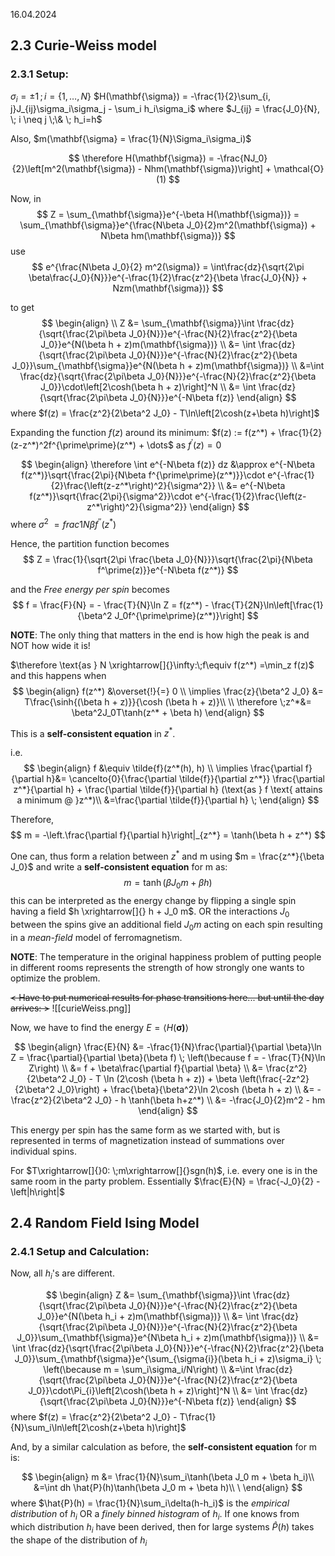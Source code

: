 16.04.2024

## 2.3 Curie-Weiss model

### 2.3.1 Setup: 

$\sigma_i = \pm 1\, ;\, i = \{1, \dots ,N\}$
$H(\mathbf{\sigma}) = -\frac{1}{2}\sum_{i, j}J_{ij}\sigma_i\sigma_j - \sum_i h_i\sigma_i$
where $J_{ij} = \frac{J_0}{N}, \; i \neq j \;\& \; h_i=h$

Also, $m(\mathbf{\sigma} = \frac{1}{N}\Sigma_i\sigma_i)$

$$
\therefore H(\mathbf{\sigma}) = -\frac{NJ_0}{2}\left[m^2(\mathbf{\sigma}) - Nhm(\mathbf{\sigma})\right] + \mathcal{O}(1)
$$

Now, in
$$
Z = \sum_{\mathbf{\sigma}}e^{-\beta H(\mathbf{\sigma})} = \sum_{\mathbf{\sigma}}e^{\frac{N\beta J_0}{2}m^2(\mathbf{\sigma}) + N\beta hm(\mathbf{\sigma})}
$$
use $$
e^{\frac{N\beta J_0}{2} m^2(\sigma)} = \int\frac{dz}{\sqrt{2\pi \beta\frac{J_0}{N}}}e^{-\frac{1}{2}\frac{z^2}{\beta \frac{J_0}{N}} + Nzm(\mathbf{\sigma})}
$$

to get
$$
\begin{align} \\
Z &= \sum_{\mathbf{\sigma}}\int \frac{dz}{\sqrt{\frac{2\pi\beta J_0}{N}}}e^{-\frac{N}{2}\frac{z^2}{\beta J_0}}e^{N(\beta h + z)m(\mathbf{\sigma})} \\
&= \int \frac{dz}{\sqrt{\frac{2\pi\beta J_0}{N}}}e^{-\frac{N}{2}\frac{z^2}{\beta J_0}}\sum_{\mathbf{\sigma}}e^{N(\beta h + z)m(\mathbf{\sigma})} \\
&=\int \frac{dz}{\sqrt{\frac{2\pi\beta J_0}{N}}}e^{-\frac{N}{2}\frac{z^2}{\beta J_0}}\cdot\left[2\cosh(\beta h + z)\right]^N \\
&= \int \frac{dz}{\sqrt{\frac{2\pi\beta J_0}{N}}}e^{-N\beta f(z)}
\end{align}
$$
where $f(z) = \frac{z^2}{2\beta^2 J_0}  - T\ln\left[2\cosh(z+\beta h)\right]$

Expanding the function $f(z)$ around its minimum:
$f(z) := f(z^*) + \frac{1}{2}(z-z^*)^2f^{\prime\prime}(z^*) + \dots$ as $f^\prime(z) = 0$

$$
\begin{align}
\therefore \int e^{-N\beta f(z)} dz &\approx e^{-N\beta f(z^*)}\sqrt{\frac{2\pi}{N\beta f^{\prime\prime}(z^*)}}\cdot e^{-\frac{1}{2}\frac{\left(z-z^*\right)^2}{\sigma^2}} \\
&= e^{-N\beta f(z^*)}\sqrt{\frac{2\pi}{\sigma^2}}\cdot e^{-\frac{1}{2}\frac{\left(z-z^*\right)^2}{\sigma^2}}
\end{align}
$$
where $\sigma^2 \ = frac{1}{N\beta f^{\prime\prime}(z^*)}$

Hence, the partition function becomes 
$$
Z = \frac{1}{\sqrt{2\pi \frac{\beta J_0}{N}}}\sqrt{\frac{2\pi}{N\beta f^\prime(z)}}e^{-N\beta f(z^*)}
$$

and the *Free energy per spin* becomes
$$
f = \frac{F}{N} = - \frac{T}{N}\ln Z = f(z^*) - \frac{T}{2N}\ln\left[\frac{1}{\beta^2 J_0f^{\prime\prime}(z^*)}\right]
$$

**NOTE**: The only thing that matters in the end is how high the peak is and NOT how wide it is!

$\therefore \text{as } N \xrightarrow[]{}\infty:\;f\equiv f(z^*) =\min_z f(z)$
and this happens when 
$$
\begin{align}
f(z^*) &\overset{!}{=} 0 \\
\implies \frac{z}{\beta^2 J_0} &= T\frac{\sinh{(\beta h + z)}}{\cosh (\beta h + z)}\\ \\
\therefore \;z^*&= \beta^2J_0T\tanh(z^* + \beta h)
\end{align}
$$

This is a **self-consistent equation** in $z^*$.

i.e. $$
\begin{align}
f &\equiv \tilde{f}(z^*(h), h) \\
\implies \frac{\partial f}{\partial h}&= \cancelto{0}{\frac{\partial \tilde{f}}{\partial z^*}} \frac{\partial z^*}{\partial h} + \frac{\partial \tilde{f}}{\partial h}  (\text{as } f \text{ attains a minimum @ }z^*)\\
&=\frac{\partial \tilde{f}}{\partial h} \; 
\end{align}
$$

Therefore,
$$
m = -\left.\frac{\partial f}{\partial h}\right|_{z^*} = \tanh(\beta h + z^*)
$$

One can, thus form a relation between $z^*$ and m using $m = \frac{z^*}{\beta J_0}$ and write a **self-consistent equation** for m as:
$$
m = \tanh(\beta J_0 m + \beta h)
$$
this can be interpreted as the energy change by flipping  a single spin having a field $h \xrightarrow[]{} h + J_0 m$. OR the interactions $J_0$ between the spins give an additional field $J_0 m$  acting on each spin resulting in a *mean-field* model of ferromagnetism.

**NOTE**: The temperature in the original happiness problem of  putting people in different rooms represents the strength of how strongly one wants to optimize the problem.

~~< Have to put numerical results for phase transitions here... but until the day arrives: >~~
![[curieWeiss.png]]

Now, we have to find the energy $E = \langle H(\mathbf{\sigma)}\rangle$

$$
\begin{align}
\frac{E}{N} &= -\frac{1}{N}\frac{\partial}{\partial \beta}\ln Z = \frac{\partial}{\partial \beta}(\beta f) \; \left(\because f = - \frac{T}{N}\ln Z\right) \\
&= f + \beta\frac{\partial f}{\partial \beta} \\
&= \frac{z^2}{2\beta^2 J_0} - T \ln (2\cosh (\beta h + z)) + \beta \left(\frac{-2z^2}{2\beta^2 J_0}\right) + \frac{\beta}{\beta^2}\ln 2\cosh (\beta h + z) \\
&= -\frac{z^2}{2\beta^2 J_0} - h \tanh(\beta h+z^*) \\
&= -\frac{J_0}{2}m^2 - hm
\end{align}
$$

This energy per spin has the same form as we started with, but is represented in terms of magnetization instead of summations over individual spins.

For $T\xrightarrow[]{}0: \;m\xrightarrow[]{}sgn(h)$, i.e. every one is in the same room in the party problem. Essentially $\frac{E}{N} = \frac{-J_0}{2} - \left|h\right|$

## 2.4 Random Field Ising Model

### 2.4.1 Setup and Calculation:

Now, all $h_i$'s are different.

$$
\begin{align}
Z &= \sum_{\mathbf{\sigma}}\int \frac{dz}{\sqrt{\frac{2\pi\beta J_0}{N}}}e^{-\frac{N}{2}\frac{z^2}{\beta J_0}}e^{N(\beta h_i + z)m(\mathbf{\sigma})} \\
&= \int \frac{dz}{\sqrt{\frac{2\pi\beta J_0}{N}}}e^{-\frac{N}{2}\frac{z^2}{\beta J_0}}\sum_{\mathbf{\sigma}}e^{N\beta h_i + z)m(\mathbf{\sigma})} \\ 
&= \int \frac{dz}{\sqrt{\frac{2\pi\beta J_0}{N}}}e^{-\frac{N}{2}\frac{z^2}{\beta J_0}}\sum_{\mathbf{\sigma}}e^{\sum_{\sigma{i}}(\beta h_i + z)\sigma_i} \; \left(\because m = \sum_i\sigma_i/N\right) \\
&=\int \frac{dz}{\sqrt{\frac{2\pi\beta J_0}{N}}}e^{-\frac{N}{2}\frac{z^2}{\beta J_0}}\cdot\Pi_{i}\left[2\cosh(\beta h + z)\right]^N \\
&= \int \frac{dz}{\sqrt{\frac{2\pi\beta J_0}{N}}}e^{-N\beta f(z)}
\end{align}
$$
where $f(z) = \frac{z^2}{2\beta^2 J_0}  - T\frac{1}{N}\sum_i\ln\left[2\cosh(z+\beta h)\right]$

And, by a similar calculation as before, the **self-consistent equation** for m is:

$$
\begin{align}
m &= \frac{1}{N}\sum_i\tanh(\beta J_0 m + \beta h_i)\\
&=\int dh \hat{P}(h)\tanh(\beta J_0 m + \beta h)\\ \
\end{align}
$$
where $\hat{P}(h) = \frac{1}{N}\sum_i\delta(h-h_i)$ is the *empirical distribution* of $h_i$ OR a *finely binned histogram* of $h_i$.
If one knows from which distribution $h_i$ have been derived, then for large systems $\hat{P}(h)$ takes the shape of the distribution of $h_i$